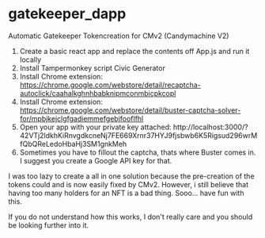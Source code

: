 # gatekeeper_dapp
Automatic Gatekeeper Tokencreation for CMv2 (Candymachine V2)

1. Create a basic react app and replace the contents off App.js and run it locally
2. Install Tampermonkey script Civic Generator
3. Install Chrome extension: https://chrome.google.com/webstore/detail/recaptcha-autoclick/caahalkghnhbabknipmconmbicpkcopl
4. Install Chrome extension: https://chrome.google.com/webstore/detail/buster-captcha-solver-for/mpbjkejclgfgadiemmefgebjfooflfhl
5. Open your app with your private key attached: http://localhost:3000/?42VTj2ldkhKiRnvgdkcneNj7FE669Xrnr37HYJ9fjsbwb6K5Rigsud296wrMfQbQReLedoHbaHj3SM1gnkMeh
6. Sometimes you have to fillout the captcha, thats where Buster comes in. I suggest you create a Google API key for that.

I was too lazy to create a all in one solution because the pre-creation of the tokens could and is now easily fixed by CMv2. However, i still believe that having too many holders for an NFT is a bad thing. Sooo... have fun with this.

If you do not understand how this works, I don't really care and you should be looking further into it.
